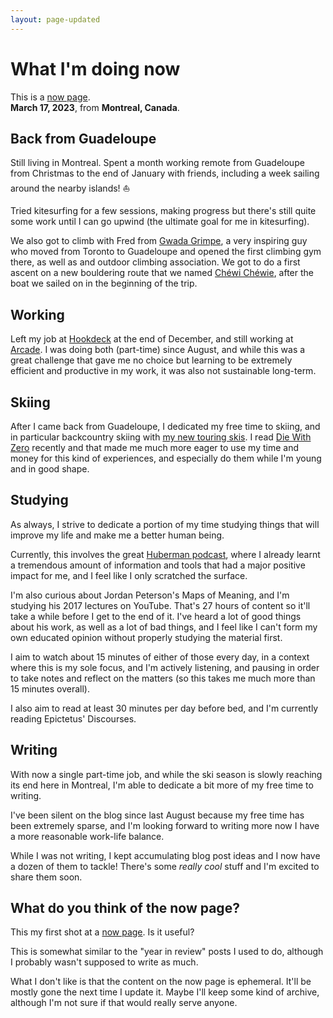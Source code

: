 ```yaml
---
layout: page-updated
---
```


# What I'm doing now
This is a [now page](https://nownownow.com/about).  
**March 17, 2023**, from **Montreal, Canada**.

## Back from Guadeloupe

Still living in Montreal. Spent a month working remote from Guadeloupe
from Christmas to the end of January with friends, including a week
sailing around the nearby islands! ⛵️

Tried kitesurfing for a few sessions, making progress but there's still
quite some work until I can go upwind (the ultimate goal for me in
kitesurfing).

We also got to climb with Fred from [Gwada Grimpe](https://www.gwadagrimpe.com/),
a very inspiring guy who moved from Toronto to Guadeloupe and opened the
first climbing gym there, as well as and outdoor climbing association.
We got to do a first ascent on a new bouldering route that we named
[Chéwi Chéwie](https://www.instagram.com/chewichewiecroisieres/), after
the boat we sailed on in the beginning of the trip.

## Working

Left my job at [Hookdeck](https://hookdeck.com/) at the end of December,
and still working at [Arcade](https://www.arcade.software/). I was doing
both (part-time) since August, and while this was a great challenge that
gave me no choice but learning to be extremely efficient and productive
in my work, it was also not sustainable long-term.

## Skiing

After I came back from Guadeloupe, I dedicated my free time to skiing,
and in particular backcountry skiing with [my new touring skis](/gear.md#skiing).
I read [Die With Zero](https://www.diewithzerobook.com/) recently and
that made me much more eager to use my time and money for this kind of
experiences, and especially do them while I'm young and in good shape.

## Studying

As always, I strive to dedicate a portion of my time studying things
that will improve my life and make me a better human being.

Currently, this involves the great [Huberman podcast](https://hubermanlab.com/),
where I already learnt a tremendous amount of information and tools that
had a major positive impact for me, and I feel like I only scratched the
surface.

I'm also curious about Jordan Peterson's Maps of Meaning, and I'm
studying his 2017 lectures on YouTube. That's 27 hours of content so
it'll take a while before I get to the end of it. I've heard a lot of
good things about his work, as well as a lot of bad things, and I feel
like I can't form my own educated opinion without properly studying the
material first.

I aim to watch about 15 minutes of either of those every day, in a
context where this is my sole focus, and I'm actively listening, and
pausing in order to take notes and reflect on the matters (so this takes
me much more than 15 minutes overall).

I also aim to read at least 30 minutes per day before bed, and I'm
currently reading Epictetus' Discourses.

## Writing

With now a single part-time job, and while the ski season is slowly
reaching its end here in Montreal, I'm able to dedicate a bit more of my
free time to writing.

I've been silent on the blog since last August because my free time has
been extremely sparse, and I'm looking forward to writing more now I
have a more reasonable work-life balance.

While I was not writing, I kept accumulating blog post ideas and I now
have a dozen of them to tackle! There's some _really cool_ stuff and I'm
excited to share them soon.

## What do you think of the now page?

This my first shot at a [now page](https://nownownow.com/about). Is it
useful?

This is somewhat similar to the "year in review" posts I used to do,
although I probably wasn't supposed to write as much.

What I don't like is that the content on the now page is ephemeral.
It'll be mostly gone the next time I update it. Maybe I'll keep some
kind of archive, although I'm not sure if that would really serve anyone.
